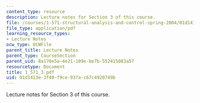 ```yaml
---
content_type: resource
description: Lecture notes for Section 3 of this course.
file: /courses/1-571-structural-analysis-and-control-spring-2004/01d1413e3f40f9ce937ac67c4920749b_1_571_3.pdf
file_type: application/pdf
learning_resource_types:
- Lecture Notes
ocw_type: OCWFile
parent_title: Lecture Notes
parent_type: CourseSection
parent_uid: 8a170e5a-4e21-109e-be7b-552415083a57
resourcetype: Document
title: 1_571_3.pdf
uid: 01d1413e-3f40-f9ce-937a-c67c4920749b
---
```

Lecture notes for Section 3 of this course.

